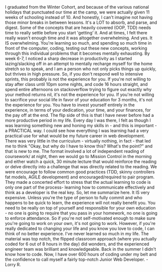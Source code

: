 I graduated from the Winter Cohort, and because of the various national
holidays that punctuated our time at the camp, we were actually given 11 weeks
of schooling instead of 10. And honestly, I can't imagine not having those
minor breaks in between lessons. It's a LOT to absorb, and parse, and digest.
Some of the concepts that are heavily covered (OOP, TDD) needs time to really
settle before you start 'getting' it. And at times, I felt there really wasn't
enough time and it was altogether overwhelming. And yes. It IS overwhelming.
You're learning so much, and spending so much time in front of the computer,
coding, testing out these new concepts, working through this individual
problems that it becomes mentally exhausting. By week 6-7, I noticed a sharp
decrease in productivity as I started lazing/slacking off in an attempt to
mentally recharge myself for the home stretch so to speak, and I am a person
who not only picks things up quickly, but thrives in high pressure. So, if you
don't respond well to intensive sprints, this probably is not the experience
for you. If you're not willing to stay after class until 10pm some nights, and
code 16 hours straight, and spend entire afternoons on stackoverflow trying to
figure out exactly why your method returns nil, it's not the experience for
you. If you're not willing to sacrifice your social life in favor of your
education for 3 months, it's not the experience for you. You have to invest
yourself entirely in the experience, in terms of your dedication, your time,
and your finances, for the pay off at the end. The flip side of this is that I
have never before had a more productive period in my life. Every day I was
there, I felt as though I was learning something new and honing my skills in -
and this is important - a PRACTICAL way. I could see how everything I was
learning had a very practical use for what would be my future career in web
development. There was very little in the curriculum - virtually nothing, in
fact - that led me to think "Okay, but why do I have to know this? What's the
point?" and that is new to me. The format involved a lot of independent
reading of coursework/ at night, then we would go to Mission Control in the
morning and either watch a quick, 30 minute lecture that would reinforce the
reading or delve directly into a challenge that was directly related to the
reading. We were encourage to follow common good practices (TDD, skinny
controllers fat models, AGILE development) and encouraged/required to pair
program. They made a concerted effort to stress that the actual learning to
code is only one part of the process- learning how to communicate effectively
and think as a developer is the real key. So, let me summarize here. It IS
very expensive. Unless you're the type of person to fully commit and who
happens to be quick to learn, the experience will not really benefit you. You
need to be really on top of yourself and responsible for your own education -
no one is going to require that you pass in your homework, no one is going to
enforce attendance. So if you're not self-motivated enough to make sure you're
going to work on your own, it's not going to work. However, if you're really
dedicated to changing your life and you know you love to code, I can think of
no better experience. I've never learned so much in my life. The material was
top notch, the flipped classroom approach (where you actually coded for 6 out
of 8 hours in the day) did wonders, and the experienced engineer team was
brilliant and knowledgeable. Back in the summer I didn't know how to code.
Now, I have over 600 hours of coding under my belt and the confidence to call
myself a fairly top-notch Junior Web Developer. - Lorry R.

